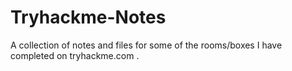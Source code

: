 # Tryhackme-Notes
A collection of notes and files for some of the rooms/boxes I have completed on tryhackme.com .
